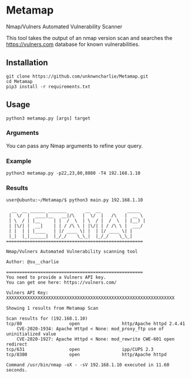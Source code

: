 # Metamap
Nmap/Vulners Automated Vulnerability Scanner

This tool takes the output of an nmap version scan and searches the https://vulners.com database for known vulnerabilities.

## Installation
```
git clone https://github.com/unknwncharlie/Metamap.git
cd Metamap
pip3 install -r requirements.txt
```

## Usage 
```python3 metamap.py [args] target```

### Arguments
You can pass any Nmap arguments to refine your query.

### Example
```python3 metamap.py -p22,23,80,8080 -T4 192.168.1.10```

### Results
```
user@ubuntu:~/Metamap/$ python3 main.py 192.168.1.10

  __  __ ______ _______       __  __          _____
 |  \/  |  ____|__   __|/\   |  \/  |   /\   |  __ \
 | \  / | |__     | |  /  \  | \  / |  /  \  | |__) |
 | |\/| |  __|    | | / /\ \ | |\/| | / /\ \ |  ___/
 | |  | | |____   | |/ ____ \| |  | |/ ____ \| |
 |_|  |_|______|  |_/_/    \_\_|  |_/_/    \_\_|
====================================================

Nmap/Vulners Automated Vulnerability scanning tool

Author: @su__charlie

====================================================
You need to provide a Vulners API key. 
You can get one here: https://vulners.com/

Vulners API Key: XXXXXXXXXXXXXXXXXXXXXXXXXXXXXXXXXXXXXXXXXXXXXXXXXXXXXXXXXXXXXXXX

Showing 1 results from Metamap Scan

Scan results for (192.168.1.10)
tcp/80                  open                http/Apache httpd 2.4.41
	CVE-2020-1934: Apache Httpd < None: mod_proxy_ftp use of uninitialized value
	CVE-2020-1927: Apache Httpd < None: mod_rewrite CWE-601 open redirect
tcp/631                 open                ipp/CUPS 2.3
tcp/8300                open                http/Apache httpd 

Command /usr/bin/nmap -oX - -sV 192.168.1.10 executed in 11.60 seconds.
```

